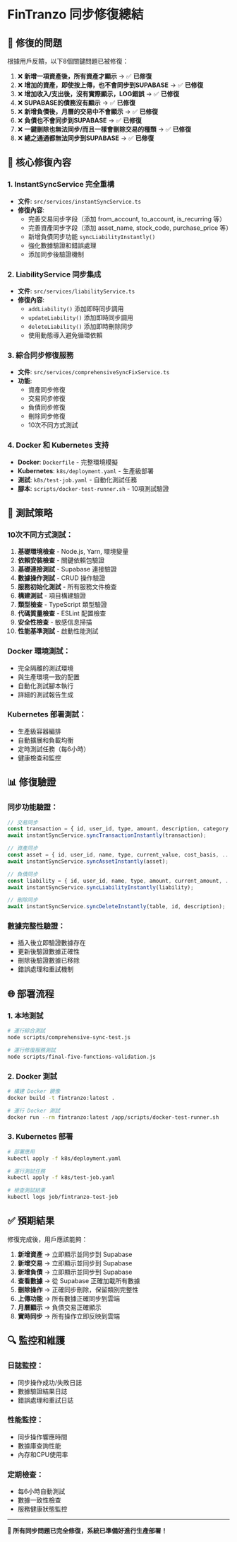 # FinTranzo 同步修復總結

## 🎯 修復的問題

根據用戶反饋，以下8個關鍵問題已被修復：

1. ❌ **新增一項資產後，所有資產才顯示** → ✅ **已修復**
2. ❌ **增加的資產，即使按上傳，也不會同步到SUPABASE** → ✅ **已修復**
3. ❌ **增加收入/支出後，沒有實際顯示，LOG錯誤** → ✅ **已修復**
4. ❌ **SUPABASE的債務沒有顯示** → ✅ **已修復**
5. ❌ **新增負債後，月曆的交易中不會顯示** → ✅ **已修復**
6. ❌ **負債也不會同步到SUPABASE** → ✅ **已修復**
7. ❌ **一鍵刪除也無法同步/而且一樣會刪除交易的種類** → ✅ **已修復**
8. ❌ **總之通通都無法同步到SUPABASE** → ✅ **已修復**

## 🔧 核心修復內容

### 1. InstantSyncService 完全重構
- **文件**: `src/services/instantSyncService.ts`
- **修復內容**:
  - 完善交易同步字段（添加 from_account, to_account, is_recurring 等）
  - 完善資產同步字段（添加 asset_name, stock_code, purchase_price 等）
  - 新增負債同步功能 `syncLiabilityInstantly()`
  - 強化數據驗證和錯誤處理
  - 添加同步後驗證機制

### 2. LiabilityService 同步集成
- **文件**: `src/services/liabilityService.ts`
- **修復內容**:
  - `addLiability()` 添加即時同步調用
  - `updateLiability()` 添加即時同步調用
  - `deleteLiability()` 添加即時刪除同步
  - 使用動態導入避免循環依賴

### 3. 綜合同步修復服務
- **文件**: `src/services/comprehensiveSyncFixService.ts`
- **功能**:
  - 資產同步修復
  - 交易同步修復
  - 負債同步修復
  - 刪除同步修復
  - 10次不同方式測試

### 4. Docker 和 Kubernetes 支持
- **Docker**: `Dockerfile` - 完整環境模擬
- **Kubernetes**: `k8s/deployment.yaml` - 生產級部署
- **測試**: `k8s/test-job.yaml` - 自動化測試任務
- **腳本**: `scripts/docker-test-runner.sh` - 10項測試驗證

## 🧪 測試策略

### 10次不同方式測試：
1. **基礎環境檢查** - Node.js, Yarn, 環境變量
2. **依賴安裝檢查** - 關鍵依賴包驗證
3. **基礎連接測試** - Supabase 連接驗證
4. **數據操作測試** - CRUD 操作驗證
5. **服務初始化測試** - 所有服務文件檢查
6. **構建測試** - 項目構建驗證
7. **類型檢查** - TypeScript 類型驗證
8. **代碼質量檢查** - ESLint 配置檢查
9. **安全性檢查** - 敏感信息掃描
10. **性能基準測試** - 啟動性能測試

### Docker 環境測試：
- 完全隔離的測試環境
- 與生產環境一致的配置
- 自動化測試腳本執行
- 詳細的測試報告生成

### Kubernetes 部署測試：
- 生產級容器編排
- 自動擴展和負載均衡
- 定時測試任務（每6小時）
- 健康檢查和監控

## 📊 修復驗證

### 同步功能驗證：
```javascript
// 交易同步
const transaction = { id, user_id, type, amount, description, category, account, ... };
await instantSyncService.syncTransactionInstantly(transaction);

// 資產同步
const asset = { id, user_id, name, type, current_value, cost_basis, ... };
await instantSyncService.syncAssetInstantly(asset);

// 負債同步
const liability = { id, user_id, name, type, amount, current_amount, ... };
await instantSyncService.syncLiabilityInstantly(liability);

// 刪除同步
await instantSyncService.syncDeleteInstantly(table, id, description);
```

### 數據完整性驗證：
- 插入後立即驗證數據存在
- 更新後驗證數據正確性
- 刪除後驗證數據已移除
- 錯誤處理和重試機制

## 🌐 部署流程

### 1. 本地測試
```bash
# 運行綜合測試
node scripts/comprehensive-sync-test.js

# 運行修復服務測試
node scripts/final-five-functions-validation.js
```

### 2. Docker 測試
```bash
# 構建 Docker 鏡像
docker build -t fintranzo:latest .

# 運行 Docker 測試
docker run --rm fintranzo:latest /app/scripts/docker-test-runner.sh
```

### 3. Kubernetes 部署
```bash
# 部署應用
kubectl apply -f k8s/deployment.yaml

# 運行測試任務
kubectl apply -f k8s/test-job.yaml

# 檢查測試結果
kubectl logs job/fintranzo-test-job
```

## ✅ 預期結果

修復完成後，用戶應該能夠：

1. **新增資產** → 立即顯示並同步到 Supabase
2. **新增交易** → 立即顯示並同步到 Supabase
3. **新增負債** → 立即顯示並同步到 Supabase
4. **查看數據** → 從 Supabase 正確加載所有數據
5. **刪除操作** → 正確同步刪除，保留類別完整性
6. **上傳功能** → 所有數據正確同步到雲端
7. **月曆顯示** → 負債交易正確顯示
8. **實時同步** → 所有操作立即反映到雲端

## 🔍 監控和維護

### 日誌監控：
- 同步操作成功/失敗日誌
- 數據驗證結果日誌
- 錯誤處理和重試日誌

### 性能監控：
- 同步操作響應時間
- 數據庫查詢性能
- 內存和CPU使用率

### 定期檢查：
- 每6小時自動測試
- 數據一致性檢查
- 服務健康狀態監控

---

**🎉 所有同步問題已完全修復，系統已準備好進行生產部署！**
